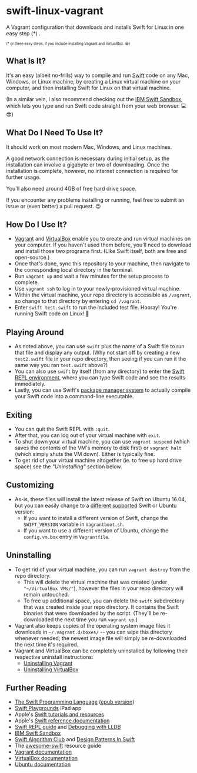 # swift-linux-vagrant
A Vagrant configuration that downloads and installs Swift for Linux in one easy step (\*) .

<sup><sub>(\* or three easy steps, if you include installing Vagrant and VirtualBox. 😁)</sub></sup>

## What Is It?
It's an easy (albeit no-frills) way to compile and run [Swift](https://swift.org/documentation/) code on any Mac, Windows, or Linux machine, by creating a Linux virtual machine on your computer, and then installing Swift for Linux on that virtual machine.

(In a similar vein, I also recommend checking out the [IBM Swift Sandbox](https://swift.sandbox.bluemix.net/), which lets you type and run Swift code straight from your web browser. 💻😎)

## What Do I Need To Use It?
It should work on most modern Mac, Windows, and Linux machines.

A good network connection is necessary during initial setup, as the installation can involve a gigabyte or two of downloading. Once the installation is complete, however, no internet connection is required for further usage.

You'll also need around 4GB of free hard drive space.

If you encounter any problems installing or running, feel free to submit an issue or (even better) a pull request. 😉

## How Do I Use It?
- [Vagrant](https://www.vagrantup.com/downloads.html) and [VirtualBox](https://www.virtualbox.org/wiki/Downloads) enable you to create and run virtual machines on your computer. If you haven't used them before, you'll need to download and install those two programs first. (Like Swift itself, both are free and open-source.)
- Once that's done, sync this repository to your machine, then navigate to the corresponding local directory in the terminal.
- Run `vagrant up` and wait a few minutes for the setup process to complete.
- Use `vagrant ssh` to log in to your newly-provisioned virtual machine.
- Within the virtual machine, your repo directory is accessible as `/vagrant`, so change to that directory by entering `cd /vagrant`.
- Enter `swift test.swift` to run the included test file. Hooray! You're running Swift code on Linux! 🎉

## Playing Around
- As noted above, you can use `swift` plus the name of a Swift file to run that file and display any output. (Why not start off by creating a new `test2.swift` file in your repo directory, then seeing if you can run it the same way you ran `test.swift` above?)
- You can also use `swift` by itself (from any directory) to enter the [Swift REPL environment](https://swift.org/getting-started/#using-the-repl), where you can type Swift code and see the results immediately.
- Lastly, you can use Swift's [package manager system](https://swift.org/getting-started/#using-the-package-manager) to actually compile your Swift code into a command-line executable.

## Exiting
- You can quit the Swift REPL with `:quit`.
- After that, you can log out of your virtual machine with `exit`.
- To shut down your virtual machine, you can use `vagrant suspend` (which saves the contents of the VM's memory to disk first) or `vagrant halt` (which simply shuts the VM down). Either is typically fine.
- To get rid of your virtual machine altogether (ie. to free up hard drive space) see the *"Uninstalling"* section below.

## Customizing
- As-is, these files will install the latest release of Swift on Ubuntu 16.04, but you can easily change to a [different supported](https://swift.org/download/) Swift or Ubuntu version:
  * If you want to install a different version of Swift, change the `SWIFT_VERSION` variable in `Vagrantboot.sh`.
  * If you want to use a different version of Ubuntu, change the `config.vm.box` entry in `Vagrantfile`.

## Uninstalling
- To get rid of your virtual machine, you can run `vagrant destroy` from the repo directory.
  * This will delete the virtual machine that was created (under `"~/VirtualBox VMs/"`), however the files in your repo directory will remain untouched.
  * To free up additional space, you can delete the `swift` subdirectory that was created inside your repo directory. It contains the Swift binaries that were downloaded by the script. (They'll be re-downloaded the next time you run `vagrant up`.)
- Vagrant also keeps copies of the operating system image files it downloads in `~/.vagrant.d/boxes/` -- you can wipe this directory whenever needed; the newest image file will simply be re-downloaded the next time it's required.
- Vagrant and VirtualBox can be completely uninstalled by following their respective uninstall instructions:
  * [Uninstalling Vagrant](https://www.vagrantup.com/docs/installation/uninstallation.html)
  * [Uninstalling VirtualBox](https://www.virtualbox.org/manual/ch02.html)

## Further Reading
- [The Swift Programming Language](https://developer.apple.com/library/content/documentation/Swift/Conceptual/Swift_Programming_Language/index.html) ([epub version](https://swift.org/documentation/TheSwiftProgrammingLanguage%28Swift4%29.epub))
- [Swift Playgrounds](https://itunes.apple.com/ca/app/swift-playgrounds/id908519492?mt=8) iPad app
- Apple's [Swift tutorials and resources](https://developer.apple.com/swift/resources/)
- Apple's [Swift reference documentation](https://developer.apple.com/documentation/swift)
- [Swift REPL guide](https://swift.org/getting-started/#using-the-repl) and [Debugging with LLDB](https://swift.org/getting-started/#using-the-lldb-debugger)
- [IBM Swift Sandbox](https://swift.sandbox.bluemix.net/)
- [Swift Algorithm Club](https://github.com/raywenderlich/swift-algorithm-club/blob/master/README.markdown) and [Design Patterns In Swift](https://github.com/ochococo/Design-Patterns-In-Swift)
- The [awesome-swift](https://github.com/matteocrippa/awesome-swift) resource guide
- [Vagrant documentation](https://www.vagrantup.com/docs/)
- [VirtualBox documentation](https://www.virtualbox.org/wiki/Documentation)
- [Ubuntu documentation](https://help.ubuntu.com)
